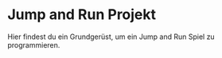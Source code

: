 # Jump and Run Projekt

Hier findest du ein Grundgerüst, um  ein Jump and Run Spiel zu programmieren.

